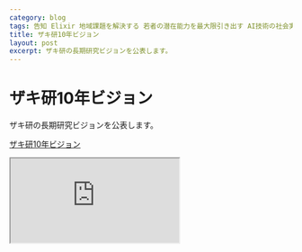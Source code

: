 ```yaml
---
category: blog
tags: 告知 Elixir 地域課題を解決する 若者の潜在能力を最大限引き出す AI技術の社会実装
title: ザキ研10年ビジョン
layout: post
excerpt: ザキ研の長期研究ビジョンを公表します。
---
```

# ザキ研10年ビジョン

ザキ研の長期研究ビジョンを公表します。

[ザキ研10年ビジョン](https://zacky1972.github.io/research-vision-2018/#/)

<iframe allowfullscreen="true" src="https://zacky1972.github.io/research-vision-2018/#/" title="ザキ研10年ビジョン"/>

## 若者の潜在能力を最大限引き出す教育

[ザキ研10年ビジョン〜若者の潜在能力を最大限引き出す教育](https://zacky1972.github.io/research-vision-2018/#/7)

<iframe allowfullscreen="true" src="https://zacky1972.github.io/research-vision-2018/#/7" title="ザキ研10年ビジョン〜若者の潜在能力を最大限引き出す教育"/>

今まで長年にわたって，私たちは**若者の潜在能力を最大限引き出す教育**に取り組んできました。そのために編み出したのは，[数々の授業科目](http://zacky1972.github.io/courses/)，[共同研究型インターンシップ](http://zacky1972.github.io/blog/2015/09/23/collaborative-research-internships.html)，そして[小学校プログラミング教育「KaFT」](https://zacky1972.github.io/KaFT/)です。

このうち，共同研究型インターンシップでは，学生たちが研究活動の一環としてソフトウェアやデザインの受託開発を行ってきました。この活動が成立していたのは，これまで研究室の人数を定員以上に多く採用できていたという理由もありました。

しかし，研究活動の質を保証するために，2年生から3年生への進級要件を厳格にすることと，研究室の定員を越えないよう均等に配分することという学科の方針が定まり，今後少なくとも5年間程度は維持されることが決まりました。これにより，研究活動が進めやすくなったのですが，研究室配属される学生の人数が少なくなることが確定的となりました。ザキ研の場合には，最も多い時で平成29年度終了時点で学生20名を数えていましたが，半減することが確定しています。

そのため，ザキ研でこれまでのように共同研究型インターンシップで受託開発を行うことが難しくなりました。

## 地域課題の解決: KK-SHiFT

[ザキ研10年ビジョン〜地域課題の解決](https://zacky1972.github.io/research-vision-2018/#/4)

<iframe allowfullscreen="true" src="https://zacky1972.github.io/research-vision-2018/#/4" title="ザキ研10年ビジョン〜地域課題の解決"/>

一方，共同研究型インターンシップを進めていくうちに，地域課題を解決するアプリを開発するというテーマが，地域の方々に大変喜ばれ，かつ地域貢献を大事にする北九州市立大学の活動としての大義名分があると実感するようになりました。

そのことから北九大の北方・ひびきの両キャンパスと北九州高専で合同で地域課題の解決に取り組む[KK-SHiFT](https://zacky1972.github.io/KK-SHiFT/)の活動を開始し，順調に立ち上がりました。

そこで，**KK-SHiFTすなわち地域課題の解決をザキ研の研究テーマの大きな柱の1つとして，今後も継続していきます。**

KK-SHiFTの活動を続けていくことで，北九州高専のソフトウェア開発能力が向上してきました。そこで，**共同研究型インターンシップによるソフトウェア受託開発活動を北九州高専に移譲していく**ことを決断しました。

## AI技術の社会実装

[ザキ研10年ビジョン〜AI技術の社会実装](https://zacky1972.github.io/research-vision-2018/#/9)

<iframe allowfullscreen="true" src="https://zacky1972.github.io/research-vision-2018/#/9" title="ザキ研10年ビジョン〜AI技術の社会実装"/>

最近急速に依頼が増えてきた共同研究案件として，**AI技術の社会実装**があります。

AI専門家である[永原正章先生](http://www.kitakyu-u.ac.jp/env/subject/d-media/Masaaki_Nagahara/)が2016年に北九州市立大学に着任したことで，学内に一気にAI技術が普及しました。私たちも永原先生にAI技術を学んで研究していきました。それを皮切りに2017年に[ひびきのAI社会実装研究会](http://car-el.ksrp.or.jp/hibiki-ai/index.html)にも加入し，さらに研究を進めていきました。

その甲斐あって，2017年度には2つの企業とAI技術の共同研究を行い，ささやかながらAI技術の社会実装の研究成果をあげることができました。

**AI技術の社会実装はザキ研の新たな研究の柱として取り組んでいきます。**

## Elixir

[ザキ研10年ビジョン〜Elixir](https://zacky1972.github.io/research-vision-2018/#/1)

<iframe allowfullscreen="true" src="https://zacky1972.github.io/research-vision-2018/#/1" title="ザキ研10年ビジョン〜Elixir"/>


ひびきのAI研究会での出会いをきっかけに，[fukuoka.ex](https://fukuokaex.connpass.com)と出会い，2018年から[Elixir(エリクサー)](https://elixir-lang.org)の研究活動をスタートさせることになりました。

Elixirはシンプルで並列性と耐障害性に優れたプログラミング言語です。Elixirで記述された[Phoenix](http://phoenixframework.org)は簡潔な記述で大量のデータアクセスに耐えられるウェブサイトを構築できます。

Elixirに対する私たちの期待は次の通りです。

* **Python に代わるハイパフォーマンス・コンピューティングや人工知能技術応用**への期待
* **Ruby に代わるウェブ・プログラミング**への期待
* **Javascript / WebAssembly との連携**への期待
* **C言語 / mruby に代わる組込みソフトウェア適用**への期待

私たちはこれらの期待に応えるべくElixirの性能をさらに引き出すために，2018年から[ZEAM](https://hex.pm/packages/zeam)という処理系の開発をスタートさせました。ZEAMで目指すのは現状の Erlang VM の性能を超え，新たなコンピューティングの世界を切り拓くことです。

私たちは[fukuoka.ex#5](https://techjin.connpass.com/event/79311/)にてZEAMの構想をプレゼンテーションしました。

[ZEAM開発ログ 第1回: BEAMバイトコード・インサイド〜30年の歴史を誇るBEAMを超えるには](https://zeam-vm.github.io/zeam-fukuoka.ex-20170223/#/)

<iframe allowfullscreen="true" src="https://zeam-vm.github.io/zeam-fukuoka.ex-20170223/#/" title="ZEAM開発ログ 第1回: BEAMバイトコード・インサイド〜30年の歴史を誇るBEAMを超えるには"/>

2018年にElixirに関する共同研究を1件スタートさせました。この研究では主に次のことを目指します。

* **JITコンパイル，マルチCPU/GPUによる並列処理，高位合成によるFPGA駆動**を目標とする処理系**ZEAM**の研究開発
* 処理系の性能を測定する**ベンチマークプログラム**の整備
* **数値計算・機械学習関連ライブラリ**の整備・高速化
* **ウェブアプリサーバー Phoenix** の整備・発展

今後，地域課題を解決するアプリ開発をElixirを用いて開発することを計画しています。

## おわりに〜地域イノベーション研究所(仮称)の創立に向けて

[ザキ研10年ビジョン〜地域イノベーション研究所(仮称)の創立に向けて](https://zacky1972.github.io/research-vision-2018/#/10)

<iframe allowfullscreen="true" src="https://zacky1972.github.io/research-vision-2018/#/10" title="ザキ研10年ビジョン〜地域イノベーション研究所(仮称)の創立に向けて"/>

このような方向性の研究を拡大するにあたって，**地域課題の解決のためのイノベーション**を興す研究を行う**地域イノベーション研究所**の創設を目指します。

前述の通り，地域貢献は北九州市立大学のミッションの1つです。文系学部だけでなく理工系学部を有する北九大が出来ることとして，地域に対して技術やビジネスモデルで貢献することが挙げられます。そこで，地域イノベーション研究所という着想を得ました。

地域イノベーション研究所は，既設の地域戦略研究所(北方)と環境技術研究所(ひびきの)の間を補完する機能を有するようにします。
